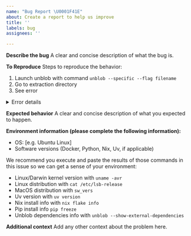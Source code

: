 ```yaml
---
name: "Bug Report \U0001F41E"
about: Create a report to help us improve
title: ''
labels: bug
assignees: ''

---
```


<!--
  To make it easier for us to help you, please include as much useful information as possible.

  Before opening a new issue, please search existing issues https://github.com/onekey-sec/unblob/issues
-->

**Describe the bug**
A clear and concise description of what the bug is.

**To Reproduce**
Steps to reproduce the behavior:
1. Launch unblob with command `unblob --specific --flag filename`
2. Go to extraction directory
4. See error

<!-- You can either share the error logs in the section below or upload a gist and share the link below. -->

<details>
<summary>Error details</summary>

<!-- Paste error details in the section between the backticks below: -->
```

```

</details>

<!--
In order for us to investigate, you MUST attach a binary sample to this issue.

Make sure you're not sharing samples that are protected by NDAs or contain sensitive
information.
 -->

**Expected behavior**
A clear and concise description of what you expected to happen.

**Environment information (please complete the following information):**
 - OS: [e.g. Ubuntu Linux]
 - Software versions (Docker, Python, Nix, Uv, if applicable)

We recommend you execute and paste the results of those commands in this issue so we can get a sense of your environment:

- Linux/Darwin kernel version with `uname -avr`
- Linux distribution with `cat /etc/lsb-release`
- MacOS distribution with `sw_vers`
- Uv version with `uv version`
- Nix install info with `nix flake info`
- Pip install info `pip freeze`
- Unblob dependencies info with `unblob --show-external-dependencies`

**Additional context**
Add any other context about the problem here.
